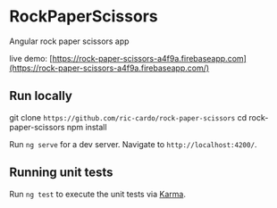 # RockPaperScissors
Angular rock paper scissors app

live demo: [https://rock-paper-scissors-a4f9a.firebaseapp.com](https://rock-paper-scissors-a4f9a.firebaseapp.com/)

## Run locally

git clone `https://github.com/ric-cardo/rock-paper-scissors`
cd rock-paper-scissors
npm install

Run `ng serve` for a dev server. Navigate to `http://localhost:4200/`.

## Running unit tests

Run `ng test` to execute the unit tests via [Karma](https://karma-runner.github.io).

